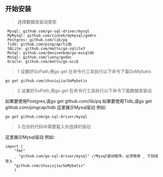 ## 开始安装
> 选择数据库驱动类型
```
 Mysql: github.com/go-sql-driver/mysql
 MyMysql: github.com/ziutek/mymysql/godrv
 Postgres: github.com/lib/pq
 Tidb: github.com/pingcap/tidb
 SQLite: github.com/mattn/go-sqlite3
 MsSql: github.com/denisenkom/go-mssqldb
 MsSql: github.com/lunny/godbc
 Oracle: github.com/mattn/go-oci8
 ```
> 1 设置好GoPath,用go get 在命令行工具执行以下命令下载GoMybatis

```
go get github.com/zhuxiujia/GoMybatis
```
> 2 设置好GoPath,用go get 在命令行工具执行以下命令下载数据库驱动

如果要使用Postgres,请go get github.com/lib/pq
如果要使用Tidb,请go get github.com/pingcap/tidb
这里展示Mysql驱动 例如:
```
go get github.com/go-sql-driver/mysql
```
> 3 在你的代码中需要载入你选择的驱动

这里展示Mysql驱动 例如:
```
import (
	"fmt"
	_ "github.com/go-sql-driver/mysql" //Mysql驱动程序，必须使用 _ 下划线导入
	"github.com/zhuxiujia/GoMybatis"
	)
```